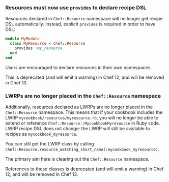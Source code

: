 <!---
This file is reset every time a new release is done. This file describes changes that have not yet been released.

Example Doc Change:
### Headline for the required change
Description of the required change.
-->

### Resources must now use `provides` to declare recipe DSL

Resources declared in `Chef::Resource` namespace will no longer get recipe DSL
automatically.  Instead, explicit `provides` is required in order to have DSL:

```ruby
module MyModule
  class MyResource < Chef::Resource
    provides :my_resource
  end
end
```

Users are encouraged to declare resources in their own namespaces.

This is deprecated (and will emit a warning) in Chef 12, and will be removed in
Chef 13.

### LWRPs are no longer placed in the `Chef::Resource` namespace

Additionally, resources declared as LWRPs are no longer placed in the
`Chef::Resource` namespace.  This means that if your cookbook includes the LWRP
`mycookbook/resources/myresource.rb`, you will no longer be able to extend or
reference `Chef::Resource::MycookbookMyresource` in Ruby code.  LWRP recipe DSL
does not change: the LWRP will still be available to recipes as
`mycookbook_myresource`.

You can still get the LWRP class by calling `Chef::Resource.resource_matching_short_name(:mycookbook_myresource)`.

The primary aim here is clearing out the `Chef::Resource` namespace.

References to these classes is deprecated (and will emit a warning) in Chef 12, and will be removed in Chef 13.
